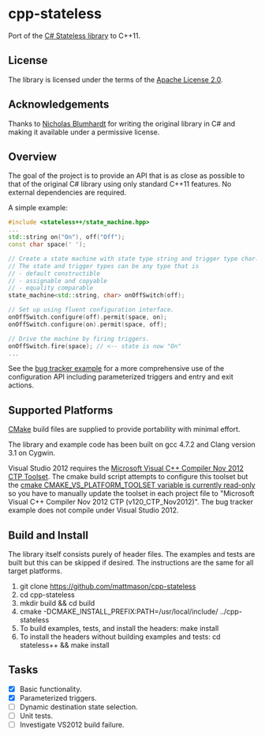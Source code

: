 cpp-stateless
=============

Port of the [C# Stateless library](https://code.google.com/p/stateless/) to C++11.

License
-------
The library is licensed under the terms of the [Apache License 2.0](http://www.apache.org/licenses/LICENSE-2.0.html).

Acknowledgements
----------------
Thanks to [Nicholas Blumhardt](http://nblumhardt.com/) for writing the original library in C#
and making it available under a permissive license.

Overview
--------
The goal of the project is to provide an API that is as close as possible to that of the original
C# library using only standard C++11 features. No external dependencies are required.

A simple example:
```cpp
#include <stateless++/state_machine.hpp>
...
std::string on("On"), off("Off");
const char space(' ');

// Create a state machine with state type string and trigger type char.
// The state and trigger types can be any type that is
// - default constructible
// - assignable and copyable
// - equality comparable
state_machine<std::string, char> onOffSwitch(off);

// Set up using fluent configuration interface.
onOffSwitch.configure(off).permit(space, on);
onOffSwitch.configure(on).permit(space, off);

// Drive the machine by firing triggers.
onOffSwitch.fire(space); // <-- state is now "On"
...
```

See the [bug tracker example](examples/bug_tracker/bug.cpp) for a more comprehensive use of the configuration API including
parameterized triggers and entry and exit actions.

Supported Platforms
-------------------
[CMake](http://www.cmake.org/) build files are supplied to provide portability with minimal effort.

The library and example code has been built on gcc 4.7.2 and Clang version 3.1 on Cygwin.

Visual Studio 2012 requires the [Microsoft Visual C++ Compiler Nov 2012 CTP
Toolset](http://www.microsoft.com/en-gb/download/details.aspx?id=35515).
The cmake build script attempts to configure this toolset but the [cmake CMAKE_VS_PLATFORM_TOOLSET variable is currently
read-only](http://www.cmake.org/Bug/view.php?id=13774#c31828) so you have to manually update the toolset in each project file
to "Microsoft Visual C++ Compiler Nov 2012 CTP (v120_CTP_Nov2012)".
The bug tracker example does not compile under Visual Studio 2012.

Build and Install
-----------------
The library itself consists purely of header files. The examples and tests are built but this can be skipped if desired.
The instructions are the same for all target platforms.
 1. git clone https://github.com/mattmason/cpp-stateless
 1. cd cpp-stateless
 1. mkdir build && cd build
 1. cmake -DCMAKE_INSTALL_PREFIX:PATH=/usr/local/include/ ../cpp-stateless
 1. To build examples, tests, and install the headers: make install
 1. To install the headers without building examples and tests: cd stateless++ && make install

Tasks
----
 - [x] Basic functionality.
 - [x] Parameterized triggers.
 - [ ] Dynamic destination state selection.
 - [ ] Unit tests.
 - [ ] Investigate VS2012 build failure.
